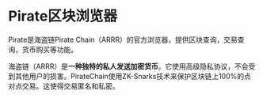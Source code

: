 # Pirate区块浏览器


Pirate是海盗链Pirate Chain（ARRR）的官方浏览器，提供区块查询，交易查询，货币购买等功能。

‎海盗链（ARRR）是‎**‎一种独特的私人发送加密货币‎**‎。它使用高级隐私协议，不会受到其他用户的损害。PirateChain使用ZK-Snarks技术来保护区块链上100%的点对点交易。这使得交易匿名和私密。‎
